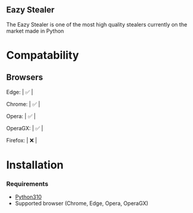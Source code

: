 ## Eazy Stealer ##
The Eazy Stealer is one of the most high quality stealers currently on the market made in Python

# Compatability 

   Browsers
-----------------
Edge:    | ✅ |

Chrome:  | ✅ |

Opera:   | ✅ |

OperaGX: | ✅ |

Firefox: | ❌ |



# Installation


### Requirements

-   [Python310](https://www.python.org/downloads/release/python-31011/)
-   Supported browser (Chrome, Edge, Opera, OperaGX)
